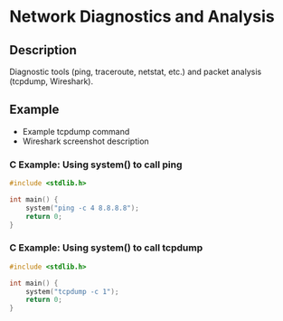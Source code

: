 # Network Diagnostics and Analysis

## Description
Diagnostic tools (ping, traceroute, netstat, etc.) and packet analysis (tcpdump, Wireshark).

## Example
- Example tcpdump command
- Wireshark screenshot description

### C Example: Using system() to call ping
```c
#include <stdlib.h>

int main() {
    system("ping -c 4 8.8.8.8");
    return 0;
}
```

### C Example: Using system() to call tcpdump
```c
#include <stdlib.h>

int main() {
    system("tcpdump -c 1");
    return 0;
}
```

